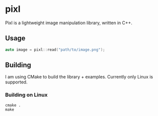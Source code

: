 # pixl
Pixl is a lightweight image manipulation library, written in C++.

## Usage
```cpp
auto image = pixl::read("path/to/image.png");
```

## Building
I am using CMake to build the library + examples.
Currently only Linux is supported. 

### Building on Linux
```
cmake .
make
```
